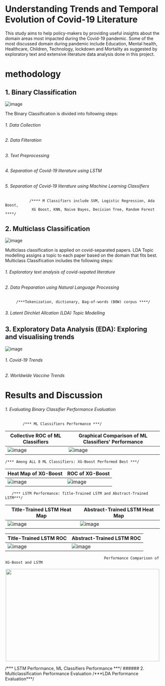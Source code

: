 #  Understanding Trends and Temporal Evolution of Covid-19 Literature


This study aims to help policy-makers by providing useful insights about the domain areas most impacted during the Covid-19 pandemic. Some of the most
discussed domain during pandemic include Education, Mental health, Healthcare, Children, Technology, lockdown and Mortality as suggested by exploratory text and extensive literature data analysis done in this project.

#  methodology


##  1. Binary Classification
![image](https://github.com/mahrukhS/Trend-Prediction-Using-Covid-19-Literature/assets/66876079/1848f9a8-0864-4a56-ab5a-d6afbe349b0e)

The Binary Classification is divided into following steps: 
  ###### 1. Data Collection
  ###### 2. Data Filteration
  ###### 3. Text Preprocessing
  ###### 4. Separation of Covid-19 literature using LSTM
  ###### 5. Separation of Covid-19 literature using Machine Learning Classifiers
        
               /**** M Classifiers include SVM, Logistic Regression, Ada Boost, 
                XG Boost, KNN, Naive Bayes, Decision Tree, Random Forest   ****/
 
##  2. Multiclass Classification

![image](https://github.com/mahrukhS/Trend-Prediction-Using-Covid-19-Literature/assets/66876079/4d813368-1788-4c59-80c9-33d02d68328c)

Multiclass classification is applied on covid-separated papers. LDA Topic modelling assigns a topic to each paper based on the domain that fits best.
Multiclass Classification includes the following steps:
  ###### 1. Exploratory text analysis of covid-sepated literature
  ###### 2. Data Preparation using Natural Language Processing
                  
         /***Tokenization, dictionary, Bag-of-words (BOW) corpus ****/
         
  ###### 3. Latent Dirchlet Allcation (LDA) Topic Modelling
 
##  3. Exploratory Data Analysis (EDA): Exploring and visualising trends

![image](https://github.com/mahrukhS/Trend-Prediction-Using-Covid-19-Literature/assets/66876079/17bba26d-915f-4739-95e4-73638afeab71)

###### 1. Covid-19 Trends
###### 2. Worldwide Vaccine Trends 

# Results and Discussion 
  ###### 1. Evaluating Binary Classifier Performance Evaluation
            /*** ML Classifiers Performance ***/
            
|**Collective ROC of ML Classifiers**| **Graphical Comparison of ML Classifiers' Performance**|
| ----------------------------------- | ----------------------------------- |
| ![image](https://github.com/mahrukhS/Data-Modelling/assets/66876079/c5955b4a-5e52-4d78-b1da-6f11035551cd)|![image](https://github.com/mahrukhS/Data-Modelling/assets/66876079/543be38e-2d97-44a0-a688-4d86e49148bf) |

    /*** Among ALL 8 ML Classifiers: XG-Boost Performed Best ***/
| **Heat Map of XG-Boost**            |     **ROC of XG-Boost**             |
| ----------------------------------- | ----------------------------------- |
|![image](https://github.com/mahrukhS/Data-Modelling/assets/66876079/0398aeea-996d-4281-b410-e9e65d1d859d)|![image](https://github.com/mahrukhS/Data-Modelling/assets/66876079/902e776e-407c-46dd-bce6-110623545cb2)|

       /*** LSTM Performance: Title-Trained LSTM and Abstract-Trained LSTM***/
|**Title-Trained LSTM Heat Map**| **Abstract-Trained LSTM Heat Map**|
| ----------------------------------- | ----------------------------------- |
|![image](https://github.com/mahrukhS/Data-Modelling/assets/66876079/95a2c7fd-2bfe-40fb-b138-afde9bc42239)|![image](https://github.com/mahrukhS/Data-Modelling/assets/66876079/a9a459df-6f87-4f1e-ae5f-aeba85bc3b48)|

|**Title-Trained LSTM ROC**| **Abstract-Trained LSTM ROC**|
| ----------------------------------- | ----------------------------------- |
|![image](https://github.com/mahrukhS/Data-Modelling/assets/66876079/ad4a5502-ccb6-4698-ae8c-c90bedf703e3)|![image](https://github.com/mahrukhS/Data-Modelling/assets/66876079/2c34bb6c-40e1-4d89-9eb9-555dfdc8c726)|

                                                 Performance Comparison of XG-Boost and LSTM
<p align="center">
<img src="https://github.com/mahrukhS/Data-Modelling/assets/66876079/25c0232f-b3c0-4896-b0ad-a9bfc9300d6f.type" width="500" height="300" >
</p>
                 /*** LSTM Performance, ML Classifiers Performance ***/
###### 2. Multiclassification Performance Evaluation
                 /***LDA Performance Evaluation***/

